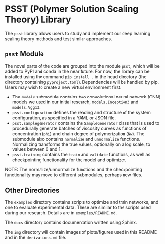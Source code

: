 # PSST (Polymer Solution Scaling Theory) Library

The `psst` library allows users to study and implement our deep learning scaling theory methods and test similar approaches.

## `psst` Module

The novel parts of the code are grouped into the module `psst`, which will be added to PyPI and conda in the near future. For now, the library can be installed using the command `pip install .` in the head directory (the directory containing `pyproject.toml`). Dependencies will be handled by pip. Users may wish to create a new virtual environment first.

- The `models` submodule contains two convolutional neural network (CNN) models we used in our initial research, `models.Inception3` and `models.Vgg13`.
- `psst.configuration` defines the reading and structure of the system configuration, as specified in a YAML or JSON file.
- `psst.samplegenerator` contains the `SampleGenerator` class that is used to procedurally generate batches of viscosity curves as functions of concentration (`phi`) and chain degree of polymerization (`Nw`). The submodule also contains `normalize` and `unnormalize` functions. Normalizing transforms the true values, optionally on a log scale, to values between 0 and 1.
- `psst.training` contains the `train` and `validate` functions, as well as checkpointing functionality for the model and optimizer.

NOTE: The normalize/unnormalize functions and the checkpointing functionality may move to different submodules, perhaps new files.

## Other Directories

The `examples` directory contains scripts to optimize and train networks, and one to evaluate experimental data. These are similar to the scripts used during our research. Details are in `examples/README.md`.

The `docs` directory contains documentation written using Sphinx.

The `img` directory will contain images of plots/figures used in this README and in the `derivations.md` file.
